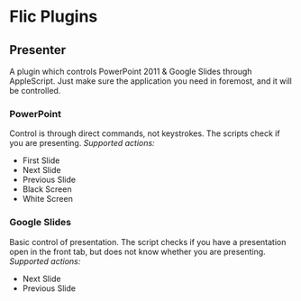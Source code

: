 # Flic Plugins
## Presenter
A plugin which controls PowerPoint 2011 & Google Slides through AppleScript. Just make sure the application you need in foremost, and it will be controlled.
### PowerPoint
Control is through direct commands, not keystrokes. The scripts check if you are presenting.
*Supported actions:*
* First Slide
* Next Slide
* Previous Slide
* Black Screen
* White Screen
### Google Slides
Basic control of presentation. The script checks if you have a presentation open in the front tab, but does not know whether you are presenting.
*Supported actions:*
* Next Slide
* Previous Slide
